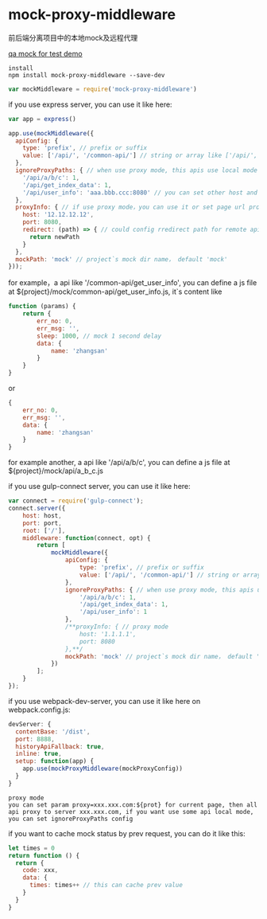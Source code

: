 # mock-proxy-middleware
前后端分离项目中的本地mock及远程代理

[qa mock for test demo](https://github.com/zhangshaolong/mock-proxy-tool "mock demo")

    install
    npm install mock-proxy-middleware --save-dev

```javascript
var mockMiddleware = require('mock-proxy-middleware')
```
if you use express server, you can use it like here:
```javascript
var app = express()

app.use(mockMiddleware({
  apiConfig: {
    type: 'prefix', // prefix or suffix
    value: ['/api/', '/common-api/'] // string or array like ['/api/', ...]
  },
  ignoreProxyPaths: { // when use proxy mode, this apis use local mode
    '/api/a/b/c': 1,
    '/api/get_index_data': 1,
    '/api/user_info': 'aaa.bbb.ccc:8080' // you can set other host and port for muti porxy mode
  },
  proxyInfo: { // if use proxy mode，you can use it or set page url proxy args
    host: '12.12.12.12',
    port: 8080,
    redirect: (path) => { // could config rredirect path for remote api
      return newPath
    }
  },
  mockPath: 'mock' // project`s mock dir name， default 'mock'
}));
```
for example，a api like '/common-api/get_user_info', you can define a js file at
${project}/mock/common-api/get_user_info.js, it`s content like
```javascript
function (params) {
    return {
        err_no: 0,
        err_msg: '',
        sleep: 1000, // mock 1 second delay
        data: {
            name: 'zhangsan'
        }
    }
}
```
or
```javascript
{
    err_no: 0,
    err_msg: '',
    data: {
        name: 'zhangsan'
    }
}
```
for example another, a api like '/api/a/b/c', you can define a js file at
${project}/mock/api/a_b_c.js

if you use gulp-connect server, you can use it like here:
```javascript
var connect = require('gulp-connect');
connect.server({
    host: host,
    port: port,
    root: ['/'],
    middleware: function(connect, opt) {
        return [
            mockMiddleware({
                apiConfig: {
                    type: 'prefix', // prefix or suffix
                    value: ['/api/', '/common-api/'] // string or array like ['/api/', ...]
                },
                ignoreProxyPaths: { // when use proxy mode, this apis use local mode
                    '/api/a/b/c': 1,
                    '/api/get_index_data': 1,
                    '/api/user_info': 1
                },
                /**proxyInfo: { // proxy mode
                    host: '1.1.1.1',
                    port: 8080
                },**/
                mockPath: 'mock' // project`s mock dir name， default 'mock'
            })
        ];
    }
});
```
if you use webpack-dev-server, you can use it like here on webpack.config.js:
```javascript
devServer: {
  contentBase: '/dist',
  port: 8888,
  historyApiFallback: true,
  inline: true,
  setup: function(app) {
    app.use(mockProxyMiddleware(mockProxyConfig))
  }
}
```
    proxy mode
    you can set param proxy=xxx.xxx.com:${prot} for current page, then all api proxy to server xxx.xxx.com, if you want use some api local mode, you can set ignoreProxyPaths config

if you want to cache mock status by prev request, you can do it like this:
```javascript
let times = 0
return function () {
  return {
    code: xxx,
    data: {
      times: times++ // this can cache prev value
    }
  }
}
```